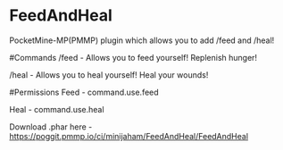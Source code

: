 # FeedAndHeal
PocketMine-MP(PMMP) plugin which allows you to add /feed and /heal!

#Commands
/feed - Allows you to feed yourself! Replenish hunger!

/heal - Allows you to heal yourself! Heal your wounds!

#Permissions
Feed - command.use.feed

Heal - command.use.heal

Download .phar here - https://poggit.pmmp.io/ci/minijaham/FeedAndHeal/FeedAndHeal
